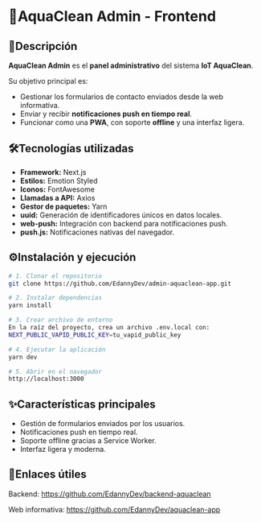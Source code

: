 # 🚀AquaClean Admin - Frontend  

## 📌Descripción  
**AquaClean Admin** es el **panel administrativo** del sistema **IoT AquaClean**.  

Su objetivo principal es:  
- Gestionar los formularios de contacto enviados desde la web informativa.  
- Enviar y recibir **notificaciones push en tiempo real**.  
- Funcionar como una **PWA**, con soporte **offline** y una interfaz ligera.  

## 🛠️Tecnologías utilizadas  

- **Framework:** Next.js  
- **Estilos:** Emotion Styled  
- **Iconos:** FontAwesome  
- **Llamadas a API:** Axios  
- **Gestor de paquetes:** Yarn  
- **uuid:** Generación de identificadores únicos en datos locales.  
- **web-push:** Integración con backend para notificaciones push.  
- **push.js:** Notificaciones nativas del navegador.  

## ⚙️Instalación y ejecución  

```bash
# 1. Clonar el repositorio
git clone https://github.com/EdannyDev/admin-aquaclean-app.git

# 2. Instalar dependencias
yarn install

# 3. Crear archivo de entorno
En la raíz del proyecto, crea un archivo .env.local con:
NEXT_PUBLIC_VAPID_PUBLIC_KEY=tu_vapid_public_key

# 4. Ejecutar la aplicación
yarn dev

# 5. Abrir en el navegador
http://localhost:3000

```

## ✨Características principales
- Gestión de formularios enviados por los usuarios.
- Notificaciones push en tiempo real.
- Soporte offline gracias a Service Worker.
- Interfaz ligera y moderna.

## 🔗Enlaces útiles
Backend: https://github.com/EdannyDev/backend-aquaclean

Web informativa: https://github.com/EdannyDev/aquaclean-app
